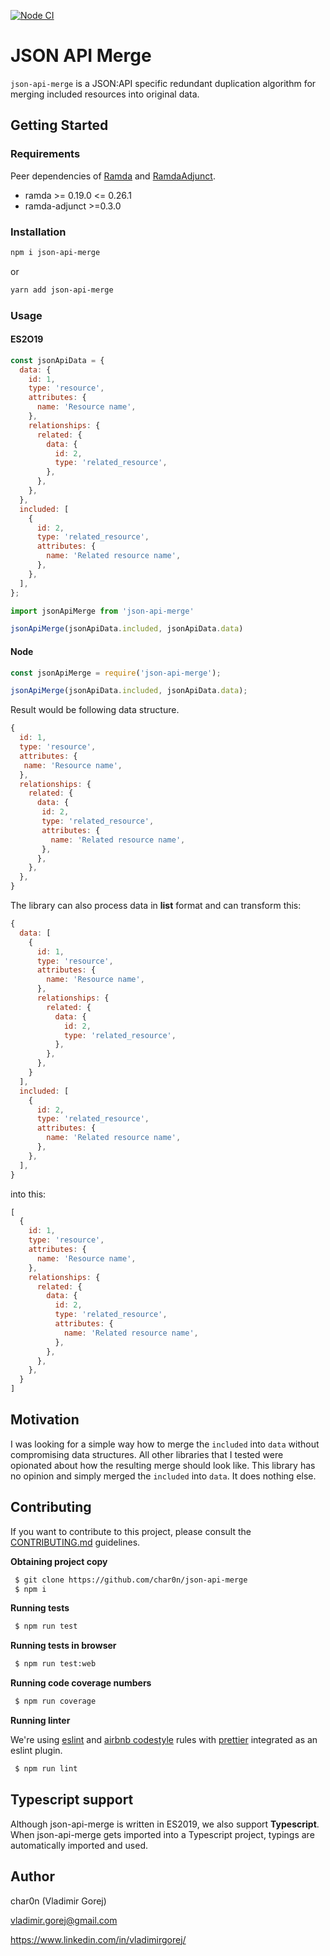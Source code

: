 [![Node CI](https://github.com/char0n/json-api-merge/workflows/Node.js%20CI/badge.svg)](https://github.com/char0n/json-api-merge/actions?query=workflow%3A%22Node.js+CI%22)

# JSON API Merge

`json-api-merge` is a JSON:API specific redundant duplication algorithm for merging included resources into original data.

## Getting Started

### Requirements

Peer dependencies of [Ramda](https://github.com/ramda/ramda) and [RamdaAdjunct](https://github.com/char0n/ramda-adjunct).

 - ramda >= 0.19.0 <= 0.26.1
 - ramda-adjunct >=0.3.0

### Installation

```sh
npm i json-api-merge
```
or
```sh
yarn add json-api-merge
```

### Usage

#### ES2O19

```js
const jsonApiData = {
  data: {
    id: 1,
    type: 'resource',
    attributes: {
      name: 'Resource name',
    },
    relationships: {
      related: {
        data: {
          id: 2,
          type: 'related_resource',
        },
      },
    },
  },
  included: [
    {
      id: 2,
      type: 'related_resource',
      attributes: {
        name: 'Related resource name',
      },
    },
  ],
};
```


```javascript
import jsonApiMerge from 'json-api-merge'

jsonApiMerge(jsonApiData.included, jsonApiData.data)
```

#### Node

```javascript
const jsonApiMerge = require('json-api-merge');

jsonApiMerge(jsonApiData.included, jsonApiData.data);
```

Result would be following data structure.

```js
{
  id: 1,
  type: 'resource',
  attributes: {
   name: 'Resource name',
  },
  relationships: {
    related: {
      data: {
       id: 2,
       type: 'related_resource',
       attributes: {
         name: 'Related resource name',
       },
      },
    },
  },
}
```

The library can also process data in **list** format and can transform this:

```js
{
  data: [
    {
      id: 1,
      type: 'resource',
      attributes: {
        name: 'Resource name',
      },
      relationships: {
        related: {
          data: {
            id: 2,
            type: 'related_resource',
          },
        },
      },
    }
  ],
  included: [
    {
      id: 2,
      type: 'related_resource',
      attributes: {
        name: 'Related resource name',
      },
    },
  ],
}
```

into this:

```js
[
  {
    id: 1,
    type: 'resource',
    attributes: {
      name: 'Resource name',
    },
    relationships: {
      related: {
        data: {
          id: 2,
          type: 'related_resource',
          attributes: {
            name: 'Related resource name',
          },
        },
      },
    },
  }
]
```

## Motivation

I was looking for a simple way how to merge the `included` into `data` without compromising data
structures. All other libraries that I tested were opionated about how the resulting merge should look like.
This library has no opinion and simply merged the `included` into `data`. It does nothing else.

## Contributing

If you want to contribute to this project, please consult the [CONTRIBUTING.md](https://github.com/char0n/ramda-adjunct/blob/master/CONTRIBUTING.md) guidelines.

**Obtaining project copy**

```sh
 $ git clone https://github.com/char0n/json-api-merge
 $ npm i
```

**Running tests**
```sh
 $ npm run test
```

**Running tests in browser**
```sh
 $ npm run test:web
```


**Running code coverage numbers**
```sh
 $ npm run coverage
```

**Running linter**

We're using [eslint](https://eslint.org/) and [airbnb codestyle](https://github.com/airbnb/javascript) rules with [prettier](https://prettier.io/) integrated as an eslint plugin.

```sh
 $ npm run lint
```

## Typescript support

Although json-api-merge is written in ES2019, we also support **Typescript**. When json-api-merge gets imported into a Typescript project, typings are automatically imported and used.

## Author

 char0n (Vladimir Gorej)

 vladimir.gorej@gmail.com

 https://www.linkedin.com/in/vladimirgorej/
